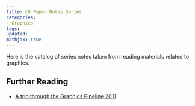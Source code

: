 ```yaml
---
title: CG Paper Notes Series
categories:
- Graphics
tags:
updated:
mathjax: true
---
```


Here is the catalog of series notes taken from reading materials related to graphics.
<!-- more -->

## Further Reading

- [A trip through the Graphics Pipeline 2011](https://fgiesen.wordpress.com/2011/07/09/a-trip-through-the-graphics-pipeline-2011-index/)
